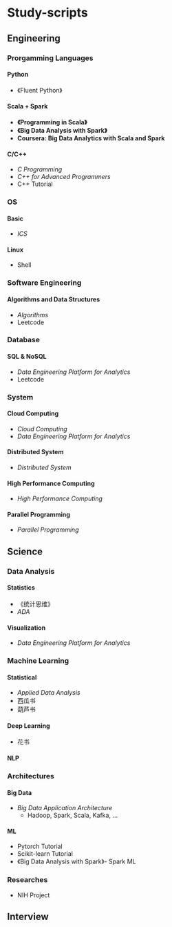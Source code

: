 # Study-scripts

## Engineering

### Prorgamming Languages

#### Python

- 《Fluent Python》

#### Scala + Spark

- **《Programming in Scala》**
- **《Big Data Analysis with Spark》**
- **Coursera: Big Data Analytics with Scala and Spark**

#### C/C++

- *C Programming*
- *C++ for Advanced Programmers*
- C++ Tutorial

### OS

#### Basic

- *ICS*

#### Linux

- Shell

### Software Engineering

#### Algorithms and Data Structures

- *Algorithms*
- Leetcode

### Database

#### SQL & NoSQL

- *Data Engineering Platform for Analytics*
- Leetcode

### System

#### Cloud Computing

- *Cloud Computing*
- *Data Engineering Platform for Analytics*

#### Distributed System

- *Distributed System*

#### High Performance Computing

- *High Performance Computing*

#### Parallel Programming

- *Parallel Programming*

## Science

### Data Analysis

#### Statistics

- 《统计思维》
- *ADA*

#### Visualization

- *Data Engineering Platform for Analytics*

### Machine Learning

#### Statistical

- *Applied Data Analysis*
- 西瓜书
- 葫芦书

#### Deep Learning

- 花书

#### NLP

### Architectures

#### Big Data

- *Big Data Application Architecture*
  - Hadoop, Spark, Scala, Kafka, ...

#### ML

- Pytorch Tutorial
- Scikit-learn Tutorial
- 《Big Data Analysis with Spark》- Spark ML

### Researches

- NIH Project

## Interview

